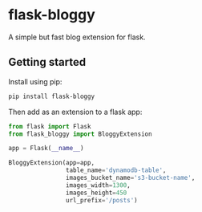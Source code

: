 # flask-bloggy

A simple but fast blog extension for flask.

## Getting started

Install using pip:

```bash
pip install flask-bloggy
```

Then add as an extension to a flask app:

```python
from flask import Flask
from flask_bloggy import BloggyExtension

app = Flask(__name__)

BloggyExtension(app=app,
                table_name='dynamodb-table',
                images_bucket_name='s3-bucket-name',
                images_width=1300,
                images_height=450
                url_prefix='/posts')

```
